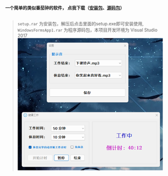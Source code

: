 **一个简单的类似番茄钟的软件， 点我下载（[安装包](https://gitee.com/easecat_gitee/Timer/releases/tag/Timer_v1.02)、[源码包](https://gitee.com/easecat_gitee/Timer/blob/master/WindowsFormsApp1.rar)）**<br/><br/>
> `setup.rar` 为安装包，解压后点击里面的setup.exe即可安装使用, `WindowsFormsApp1.rar` 为程序源码包，本项目开发环境为 Visual Studio 2017
![输入图片说明](images/image.png)